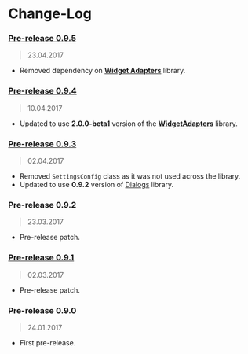 Change-Log
===============

### [Pre-release 0.9.5](https://github.com/universum-studios/android_settings/releases/tag/0.9.5) ###
> 23.04.2017

- Removed dependency on **[Widget Adapters](https://github.com/universum-studios/android_widget_adapters)**
  library.

### [Pre-release 0.9.4](https://github.com/universum-studios/android_settings/releases/tag/0.9.4) ###
> 10.04.2017

- Updated to use **2.0.0-beta1** version of the **[WidgetAdapters](https://github.com/universum-studios/android_widget_adapters/releases)** library.

### [Pre-release 0.9.3](https://github.com/universum-studios/android_settings/releases/tag/0.9.3) ###
> 02.04.2017

- Removed `SettingsConfig` class as it was not used across the library.
- Updated to use **0.9.2** version of [Dialogs](https://github.com/universum-studios/android_dialogs/releases)
  library.

### Pre-release 0.9.2 ###
> 23.03.2017

- Pre-release patch.

### [Pre-release 0.9.1](https://github.com/universum-studios/android_settings/releases/tag/0.9.1) ###
> 02.03.2017

- Pre-release patch.

### Pre-release 0.9.0 ###
> 24.01.2017

- First pre-release.